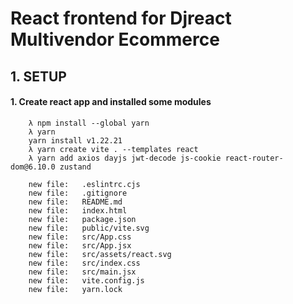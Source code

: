 # React frontend for Djreact Multivendor Ecommerce

## 1. SETUP

#### 1. Create react app and installed some modules

        λ npm install --global yarn
        λ yarn
        yarn install v1.22.21
        λ yarn create vite . --templates react
        λ yarn add axios dayjs jwt-decode js-cookie react-router-dom@6.10.0 zustand

        new file:   .eslintrc.cjs
        new file:   .gitignore
        new file:   README.md
        new file:   index.html
        new file:   package.json
        new file:   public/vite.svg
        new file:   src/App.css
        new file:   src/App.jsx
        new file:   src/assets/react.svg
        new file:   src/index.css
        new file:   src/main.jsx
        new file:   vite.config.js
        new file:   yarn.lock